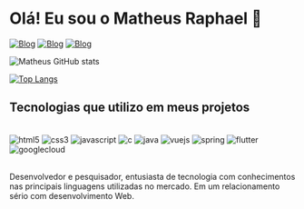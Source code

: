 # Olá! Eu sou o Matheus Raphael 👋

[![Blog](https://img.shields.io/website?label=MeuPortfolio.com&style=for-the-badge&url=https://mathraphael.github.io/Meu-Portfolio/)](https://mathraphael.github.io/Meu-Portfolio/)
[![Blog](https://img.shields.io/badge/LinkedIn-0077B5?style=for-the-badge&logo=linkedin&logoColor=white)](https://www.linkedin.com/in/matheus-raphael/)
[![Blog](https://img.shields.io/badge/Instagram-E4405F?style=for-the-badge&logo=instagram&logoColor=white)](https://www.instagram.com/math_raphael/)

![Matheus GitHub stats](https://github-readme-stats.vercel.app/api?username=mathraphael&show_icons=true&theme=dracula)

[![Top Langs](https://github-readme-stats.vercel.app/api/top-langs/?username=mathraphael)](https://github.com/anuraghazra/github-readme-stats)

## Tecnologias que utilizo em meus projetos

<div style ="display: inline_block"><br/>
    <img align="center" alt= "html5" src="https://img.shields.io/badge/HTML5-E34F26?style=for-the-badge&logo=html5&logoColor=white">
    <img align="center" alt= "css3" src="https://img.shields.io/badge/CSS3-1572B6?style=for-the-badge&logo=css3&logoColor=white">
    <img align="center" alt= "javascript" src="https://img.shields.io/badge/JavaScript-323330?style=for-the-badge&logo=javascript&logoColor=F7DF1E">
    <img align="center" alt= "c" src="https://img.shields.io/badge/C-00599C?style=for-the-badge&logo=c&logoColor=white">
    <img align="center" alt= "java" src="https://img.shields.io/badge/Java-ED8B00?style=for-the-badge&logo=openjdk&logoColor=white">
    <img align="center" alt= "vuejs" src="https://img.shields.io/badge/Vue.js-35495E?style=for-the-badge&logo=vue.js&logoColor=4FC08D">
    <img align="center" alt= "spring" src="https://img.shields.io/badge/Spring-6DB33F?style=for-the-badge&logo=spring&logoColor=white">
     <img align="center" alt= "flutter" src="https://img.shields.io/badge/Flutter-02569B?style=for-the-badge&logo=flutter&logoColor=white">
    <img align="center" alt= "googlecloud" src="https://img.shields.io/badge/Google_Cloud-4285F4?style=for-the-badge&logo=google-cloud&logoColor=white">

</div><br/>

Desenvolvedor e pesquisador, entusiasta de tecnologia com conhecimentos nas principais linguagens utilizadas no mercado. Em um relacionamento sério com desenvolvimento Web.





